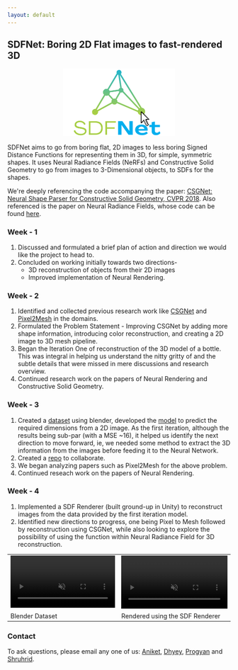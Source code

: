 ```yaml
---
layout: default
---
```


## SDFNet: Boring 2D Flat images to fast-rendered 3D
<div align = center>
<a href="../files/sdfnet.png" data-lightbox="sdfnet" data-title="SDFNet"><img src="../files/sdfnet.png" style="width:50%"></a>
</div>

SDFNet aims to go from boring flat, 2D images to less boring Signed Distance Functions for representing them in 3D, for simple, symmetric shapes. It uses Neural Radiance Fields (NeRFs) and Constructive Solid Geometry to go from images to 3-Dimensional objects, to SDFs for the shapes.

We're deeply referencing the code accompanying the paper: [CSGNet: Neural Shape Parser for Constructive Solid Geometry, CVPR 2018](https://arxiv.org/abs/1712.08290). Also referenced is the paper on Neural Radiance Fields, whose code can be found [here](https://github.com/bmild/nerf).

### Week - 1

1. Discussed and formulated a brief plan of action and direction we would like the project to head to.
2. Concluded on working initially towards two directions- 
   * 3D reconstruction of objects from their 2D images
   * Improved implementation of Neural Rendering. 

### Week - 2

1. Identified and collected previous research work like [CSGNet](https://hippogriff.github.io/CSGNet/) and [Pixel2Mesh](https://nywang16.github.io/p2m/index.html) in the domains.
2. Formulated the Problem Statement - Improving CSGNet by adding more shape information, introducing color reconstruction, and creating a 2D image to 3D mesh pipeline.
3. Began the Iteration One of reconstruction of the 3D model of a bottle. This was integral in helping us understand the nitty gritty of and the subtle details that were missed in mere discussions and research overview.
4. Continued research work on the papers of Neural Rendering and Constructive Solid Geometry.

### Week - 3

1. Created a [dataset](https://drive.google.com/drive/folders/1QhGyF3J2KmQ43NiDzePNF9ne_9iHSgRk) using blender, developed the [model](https://colab.research.google.com/drive/1HBpZzwO55UoJX1YpubzkLNc-pvD0C2Th?ts=62eb973a) to predict the required dimensions from a 2D image. As the first iteration, although the results being sub-par (with a MSE ~16), it helped us identify the next direction to move forward, ie, we needed some method to extract the 3D information from the images before feeding it to the Neural Network.
2. Created a [repo](https://github.com/aniketrajnish/CS499-SDFNet) to collaborate. 
3. We began analyzing papers such as Pixel2Mesh for the above problem.
4. Continued reseach work on the papers of Neural Rendering.

### Week - 4

1. Implemented a SDF Renderer (built ground-up in Unity) to reconstruct images from the data provided by the first iteration model.
2. Identified new directions to progress, one being Pixel to Mesh followed by reconstruction using CSGNet, while also looking to explore the possibility of using the function within Neural Radiance Field for 3D reconstruction.

<table border="0">
 <tr>
    <td><video style="width:100%" autoplay muted loop>
  <source src="../files/bottle_dataset.mp4" type="video/mp4">  
  </video></td>
    <td><video style="width:100%" autoplay muted loop>
  <source src="../files/bottle_sdf.mp4" type="video/mp4">  
  </video></td>
 </tr>
 <tr>
    <td>Blender Dataset</td>
    <td>Rendered using the SDF Renderer</td>
 </tr>
</table> 

### Contact

To ask questions, please email any one of us: [Aniket](mailto:aniket.r@iitgn.ac.in), [Dhyey](mailto:dhyey.thummar@iitgn.ac.in), [Progyan](mailto:progyan.das@iitgn.ac.in) and [Shruhrid](mailto:shruhrid.banthia@iitgn.ac.in).
